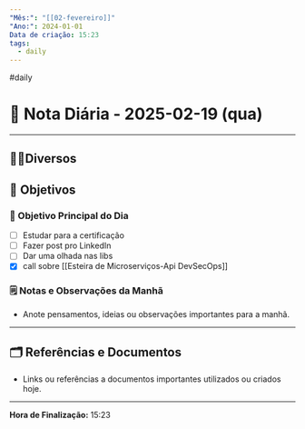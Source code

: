 ```yaml
---
"Mês:": "[[02-fevereiro]]"
"Ano:": 2024-01-01
Data de criação: 15:23
tags:
  - daily
---
```

#daily
# 📅 Nota Diária - 2025-02-19 (qua)
---
## 🤝🏻Diversos

## 🌄 Objetivos
### 🎯 Objetivo Principal do Dia
- [ ] Estudar para a certificação
- [ ] Fazer post pro LinkedIn
- [ ] Dar uma olhada nas libs 
- [x] call sobre [[Esteira de Microserviços-Api DevSecOps]]

### 🗒️ Notas e Observações da Manhã
- Anote pensamentos, ideias ou observações importantes para a manhã.
---
## 🗂️ Referências e Documentos
- Links ou referências a documentos importantes utilizados ou criados hoje.

---

**Hora de Finalização:** 15:23
